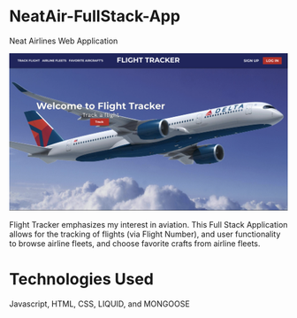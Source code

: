 # NeatAir-FullStack-App
Neat Airlines Web Application

![Home Page](imgs/Home-Page.png)

Flight Tracker emphasizes my interest in aviation. This Full Stack Application allows for the tracking of flights (via Flight Number), and user functionality to browse airline fleets, and choose favorite crafts from airline fleets.

# Technologies Used
Javascript, HTML, CSS, LIQUID, and MONGOOSE
